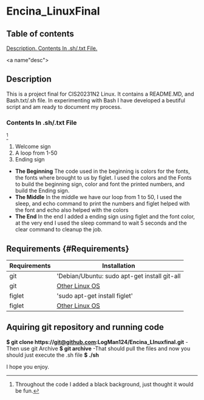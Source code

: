 # Encina_LinuxFinal
## Table of contents
[ Description. ](#desc)
[ Contents In .sh/.txt File. ](#File-Contents) 

<a name"desc"></a>
## **Description**
This is a project final for CIS20231N2 Linux. It contains a README.MD, and Bash.txt/.sh file.
In experimenting with Bash I have developed a beutiful script and am ready to document my process.

<a name="File-Contents"></a>
### **Contents In .sh/.txt File** 
[^1]
1. Welcome sign
2. A loop from 1-50
3. Ending sign
- **The Beginning**
The code used in the beginning is colors for the fonts, the fonts where brought to us by figlet. 
I used the colors and the Fonts to build the beginning sign, color and font the printed numbers, and build the Ending sign.
- **The Middle**
In the middle we have our loop from 1 to 50, I used the sleep, and echo command to print the numbers and figlet helped with the font and echo also helped with the colors
- **The End**
In the end I added a ending sign using figlet and the font color, at the very end I used the sleep command to wait 5 seconds and the clear command to cleanup the job.

[^1]: Throughout the code I added a black background, just thought it would be fun.

<a name="Req"></a>
## **Requirements** {#Requirements}
|Requirements | Installation |
| ---------------- | ------------- |
| git | 'Debian/Ubuntu: sudo apt-get install git-all |
| git | [Other Linux OS](https://git-scm.com/downloads/linux) |
| figlet | 'sudo apt-get install figlet' |
| figlet | [Other Linux OS](https://thelinuxcode.com/figlet-command-linux/)|

## Aquiring git repository and running code
**$ git clone https://git@github.com:LogMan124/Encina_LInuxfinal.git**
-Then use git Archive
**$ git archive**
-That should pull the files and now you should just execute the .sh file
**$ ./sh**

I hope you enjoy.
